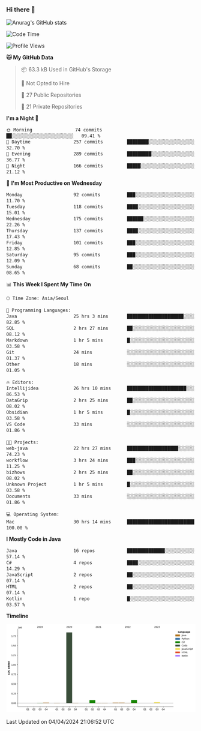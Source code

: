 ### Hi there 👋

![Anurag's GitHub stats](https://github-readme-stats.vercel.app/api?username=pllap&show_icons=true&theme=github_dark)

<!--START_SECTION:waka-->
![Code Time](http://img.shields.io/badge/Code%20Time-974%20hrs%2033%20mins-blue)

![Profile Views](http://img.shields.io/badge/Profile%20Views-0-blue)

**🐱 My GitHub Data** 

> 📦 63.3 kB Used in GitHub's Storage 
 > 
> 🚫 Not Opted to Hire
 > 
> 📜 27 Public Repositories 
 > 
> 🔑 21 Private Repositories 
 > 
**I'm a Night 🦉** 

```text
🌞 Morning                74 commits          ██░░░░░░░░░░░░░░░░░░░░░░░   09.41 % 
🌆 Daytime                257 commits         ████████░░░░░░░░░░░░░░░░░   32.70 % 
🌃 Evening                289 commits         █████████░░░░░░░░░░░░░░░░   36.77 % 
🌙 Night                  166 commits         █████░░░░░░░░░░░░░░░░░░░░   21.12 % 
```
📅 **I'm Most Productive on Wednesday** 

```text
Monday                   92 commits          ███░░░░░░░░░░░░░░░░░░░░░░   11.70 % 
Tuesday                  118 commits         ████░░░░░░░░░░░░░░░░░░░░░   15.01 % 
Wednesday                175 commits         ██████░░░░░░░░░░░░░░░░░░░   22.26 % 
Thursday                 137 commits         ████░░░░░░░░░░░░░░░░░░░░░   17.43 % 
Friday                   101 commits         ███░░░░░░░░░░░░░░░░░░░░░░   12.85 % 
Saturday                 95 commits          ███░░░░░░░░░░░░░░░░░░░░░░   12.09 % 
Sunday                   68 commits          ██░░░░░░░░░░░░░░░░░░░░░░░   08.65 % 
```


📊 **This Week I Spent My Time On** 

```text
🕑︎ Time Zone: Asia/Seoul

💬 Programming Languages: 
Java                     25 hrs 3 mins       █████████████████████░░░░   82.85 % 
SQL                      2 hrs 27 mins       ██░░░░░░░░░░░░░░░░░░░░░░░   08.12 % 
Markdown                 1 hr 5 mins         █░░░░░░░░░░░░░░░░░░░░░░░░   03.58 % 
Git                      24 mins             ░░░░░░░░░░░░░░░░░░░░░░░░░   01.37 % 
Other                    18 mins             ░░░░░░░░░░░░░░░░░░░░░░░░░   01.05 % 

🔥 Editors: 
Intellijidea             26 hrs 10 mins      ██████████████████████░░░   86.53 % 
DataGrip                 2 hrs 25 mins       ██░░░░░░░░░░░░░░░░░░░░░░░   08.02 % 
Obsidian                 1 hr 5 mins         █░░░░░░░░░░░░░░░░░░░░░░░░   03.58 % 
VS Code                  33 mins             ░░░░░░░░░░░░░░░░░░░░░░░░░   01.86 % 

🐱‍💻 Projects: 
web-java                 22 hrs 27 mins      ███████████████████░░░░░░   74.23 % 
workflow                 3 hrs 24 mins       ███░░░░░░░░░░░░░░░░░░░░░░   11.25 % 
bizhows                  2 hrs 25 mins       ██░░░░░░░░░░░░░░░░░░░░░░░   08.02 % 
Unknown Project          1 hr 5 mins         █░░░░░░░░░░░░░░░░░░░░░░░░   03.58 % 
Documents                33 mins             ░░░░░░░░░░░░░░░░░░░░░░░░░   01.86 % 

💻 Operating System: 
Mac                      30 hrs 14 mins      █████████████████████████   100.00 % 
```

**I Mostly Code in Java** 

```text
Java                     16 repos            ██████████████░░░░░░░░░░░   57.14 % 
C#                       4 repos             ████░░░░░░░░░░░░░░░░░░░░░   14.29 % 
JavaScript               2 repos             ██░░░░░░░░░░░░░░░░░░░░░░░   07.14 % 
HTML                     2 repos             ██░░░░░░░░░░░░░░░░░░░░░░░   07.14 % 
Kotlin                   1 repo              █░░░░░░░░░░░░░░░░░░░░░░░░   03.57 % 
```



**Timeline**

![Lines of Code chart](https://raw.githubusercontent.com/pllap/pllap/main/assets/bar_graph.png)


 Last Updated on 04/04/2024 21:06:52 UTC
<!--END_SECTION:waka-->


<!--
**pllap/pllap** is a ✨ _special_ ✨ repository because its `README.md` (this file) appears on your GitHub profile.

Here are some ideas to get you started:

- 🔭 I’m currently working on ...
- 🌱 I’m currently learning ...
- 👯 I’m looking to collaborate on ...
- 🤔 I’m looking for help with ...
- 💬 Ask me about ...
- 📫 How to reach me: ...
- 😄 Pronouns: ...
- ⚡ Fun fact: ...
-->
